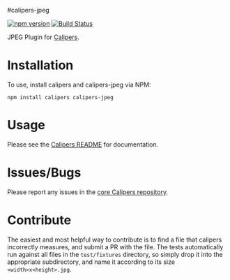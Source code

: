 #calipers-jpeg

[![npm version](https://badge.fury.io/js/calipers-jpeg.svg)](http://badge.fury.io/js/calipers-jpeg) [![Build Status](https://github.com/calipersjs/calipers-jpeg/actions/workflows/ci.yml/badge.svg)](https://github.com/calipersjs/calipers-jpeg/actions)

JPEG Plugin for [Calipers](https://github.com/calipersjs/calipers).

# Installation

To use, install calipers and calipers-jpeg via NPM:

```
npm install calipers calipers-jpeg
```

# Usage

Please see the [Calipers README](https://github.com/calipersjs/calipers) for documentation.

# Issues/Bugs

Please report any issues in the [core Calipers repository](https://github.com/calipersjs/calipers/issues).

# Contribute

The easiest and most helpful way to contribute is to find a file that calipers incorrectly measures, and submit a PR with the file. The tests automatically run against all files in the `test/fixtures` directory, so simply drop it into the appropriate subdirectory, and name it according to its size `<width>x<height>.jpg`.
